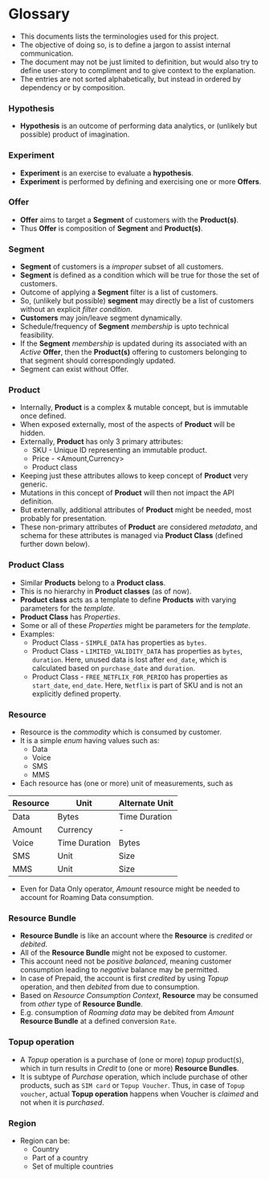 # Glossary

 * This documents lists the terminologies used for this project.
 * The objective of doing so, is to define a jargon to assist internal communication.
 * The document may not be just limited to definition, but would also try to define user-story to compliment and to give context to the explanation.
 * The entries are not sorted alphabetically, but instead in ordered by dependency or by composition.

### Hypothesis
 * **Hypothesis** is an outcome of performing data analytics, or (unlikely but possible) product of imagination.

### Experiment

 * **Experiment** is an exercise to evaluate a **hypothesis**.
 * **Experiment** is performed by defining and exercising one or more **Offers**.

### Offer
 * **Offer** aims to target a **Segment** of customers with the **Product(s)**.
 * Thus **Offer** is composition of **Segment** and **Product(s)**. 

### Segment
 * **Segment** of customers is a _improper_ subset of all customers. 
 * **Segment** is defined as a condition which will be true for those the set of customers.
 * Outcome of applying a **Segment** filter is a list of customers. 
 * So, (unlikely but possible) **segment** may directly be a list of customers without an explicit _filter condition_.
 * **Customers** may join/leave segment dynamically.
 * Schedule/frequency of **Segment** _membership_ is upto technical feasibility.
 * If the **Segment** _membership_ is updated during its associated with an _Active_ **Offer**, then the **Product(s)** 
   offering to customers belonging to that segment should correspondingly updated.
 * Segment can exist without Offer.

### Product
 * Internally, **Product** is a complex & mutable concept, but is immutable once defined. 
 * When exposed externally, most of the aspects of **Product** will be hidden.
 * Externally, **Product** has only 3 primary attributes:
   * SKU - Unique ID representing an immutable product.
   * Price - <Amount,Currency>
   * Product class
 * Keeping just these attributes allows to keep concept of **Product** very generic.
 * Mutations in this concept of **Product** will then not impact the API definition.
 * But externally, additional attributes of **Product** might be needed, most probably for presentation.
 * These non-primary attributes of **Product** are considered _metadata_, and schema for these attributes is 
   managed via **Product Class** (defined further down below).  

### Product Class
 * Similar **Products** belong to a **Product class**.
 * This is no hierarchy in **Product classes** (as of now).  
 * **Product class** acts as a template to define **Products** with varying parameters for the _template_.
 * **Product Class** has _Properties_.
 * Some or all of these _Properties_ might be parameters for the _template_.
 * Examples:
    * Product Class - `SIMPLE_DATA` has properties as `bytes`.
    * Product Class - `LIMITED_VALIDITY_DATA` has properties as `bytes`, `duration`. Here, unused data is lost after `end_date`, which is calculated based on `purchase_date` and `duration`.
    * Product Class - `FREE_NETFLIX_FOR_PERIOD` has properties as `start_date`, `end_date`. Here, `Netflix` is part of SKU and is not an explicitly defined property.

### Resource
 * Resource is the _commodity_ which is consumed by customer.
 * It is a simple _enum_ having values such as:
   * Data
   * Voice
   * SMS
   * MMS
 * Each resource has (one or more) unit of measurements, such as
 
| **Resource** | **Unit**      | **Alternate Unit** |
| ---          | ---           | ---                |
| Data         | Bytes         | Time Duration      |
| Amount       | Currency      | -                  |
| Voice        | Time Duration | Bytes              |
| SMS          | Unit          | Size               |
| MMS          | Unit          | Size               |

 * Even for Data Only operator, _Amount_ resource might be needed to account for Roaming Data consumption.

### Resource Bundle

 * **Resource Bundle** is like an account where the **Resource** is _credited_ or _debited_.
 * All of the **Resource Bundle** might not be exposed to customer.
 * This account need not be _positive balanced_, 
   meaning customer consumption leading to _negative_ balance may be permitted.
 * In case of Prepaid, the account is first _credited_ by using _Topup_ operation, 
   and then _debited_ from due to consumption.
 * Based on _Resource Consumption Context_, **Resource** may be consumed from _other_ type of **Resource Bundle**.
 * E.g. consumption of _Roaming data_ may be debited from _Amount_ **Resource Bundle** at a defined conversion `Rate`.

### Topup operation
 * A _Topup_ operation is a purchase of (one or more) _topup_ product(s), which in turn results in _Credit_ to (one or more) 
   **Resource Bundles**.
 * It is subtype of _Purchase_ operation, which include purchase of other products, such as `SIM card` or `Topup Voucher`.
   Thus, in case of `Topup voucher`, actual **Topup operation** happens when Voucher is _claimed_ and not when it is _purchased_.

### Region
 * Region can be:
   * Country
   * Part of a country
   * Set of multiple countries
 

